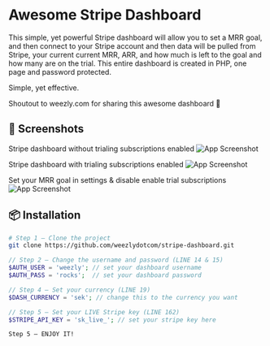 # Awesome Stripe Dashboard
This simple, yet powerful Stripe dashboard will allow you to set a MRR goal, and then connect to your Stripe
account and then data will be pulled from Stripe, your current current MRR, ARR, and how much is left to the goal
and how many are on the trial. This entire dashboard is created in PHP, one page and password protected. 

Simple, yet effective. 

Shoutout to weezly.com for sharing this awesome dashboard 🙏

## 📸 Screenshots
Stripe dashboard without trialing subscriptions enabled 
![App Screenshot](https://weezly.com/wp-content/uploads/2025/08/chrome_vnp7nlZ490.png)

Stripe dashboard with trialing subscriptions enabled 
![App Screenshot](https://weezly.com/wp-content/uploads/2025/08/chrome_LKZFxNJxJr.png)

Set your MRR goal in settings & disable enable trial subscriptions
![App Screenshot](https://weezly.com/wp-content/uploads/2025/08/chrome_uQ65sTM7wi.png)


## 📦 Installation

```bash
# Step 1 — Clone the project
git clone https://github.com/weezlydotcom/stripe-dashboard.git
```

```php
// Step 2 — Change the username and password (LINE 14 & 15)
$AUTH_USER = 'weezly'; // set your dashboard username
$AUTH_PASS = 'rocks';  // set your dashboard password
```

```php
// Step 4 — Set your currency (LINE 19)
$DASH_CURRENCY = 'sek'; // change this to the currency you want
```

```php
// Step 5 — Set your LIVE Stripe key (LINE 162)
$STRIPE_API_KEY = 'sk_live_'; // set your stripe key here
```

```text
Step 5 — ENJOY IT!
```


